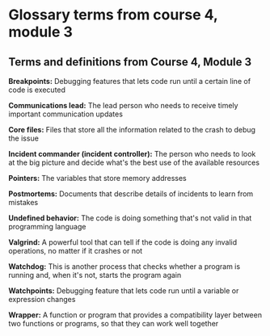 Glossary terms from course 4, module 3
======================================

**Terms and definitions from Course 4, Module 3**
-------------------------------------------------

**Breakpoints:** Debugging features that lets code run until a certain line of code is executed

**Communications lead:** The lead person who needs to receive timely important communication updates

**Core files:** Files that store all the information related to the crash to debug the issue

**Incident commander (incident controller):** The person who needs to look at the big picture and decide what's the best use of the available resources

**Pointers:** The variables that store memory addresses

**Postmortems:** Documents that describe details of incidents to learn from mistakes

**Undefined behavior:** The code is doing something that's not valid in that programming language

**Valgrind:** A powerful tool that can tell if the code is doing any invalid operations, no matter if it crashes or not

**Watchdog:** This is another process that checks whether a program is running and, when it's not, starts the program again

**Watchpoints:** Debugging feature that lets code run until a variable or expression changes

**Wrapper:** A function or program that provides a compatibility layer between two functions or programs, so that they can work well together
